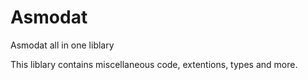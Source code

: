 # Asmodat
Asmodat all in one liblary

This liblary contains miscellaneous code, extentions, types and more.

